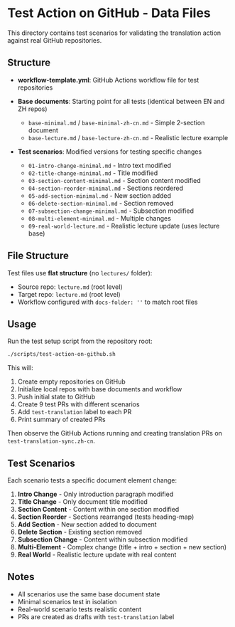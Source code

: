 # Test Action on GitHub - Data Files

This directory contains test scenarios for validating the translation action against real GitHub repositories.

## Structure

- **workflow-template.yml**: GitHub Actions workflow file for test repositories
- **Base documents**: Starting point for all tests (identical between EN and ZH repos)
  - `base-minimal.md` / `base-minimal-zh-cn.md` - Simple 2-section document
  - `base-lecture.md` / `base-lecture-zh-cn.md` - Realistic lecture example

- **Test scenarios**: Modified versions for testing specific changes
  - `01-intro-change-minimal.md` - Intro text modified
  - `02-title-change-minimal.md` - Title modified
  - `03-section-content-minimal.md` - Section content modified
  - `04-section-reorder-minimal.md` - Sections reordered
  - `05-add-section-minimal.md` - New section added
  - `06-delete-section-minimal.md` - Section removed
  - `07-subsection-change-minimal.md` - Subsection modified
  - `08-multi-element-minimal.md` - Multiple changes
  - `09-real-world-lecture.md` - Realistic lecture update (uses lecture base)

## File Structure

Test files use **flat structure** (no `lectures/` folder):
- Source repo: `lecture.md` (root level)
- Target repo: `lecture.md` (root level)
- Workflow configured with `docs-folder: ''` to match root files

## Usage

Run the test setup script from the repository root:

```bash
./scripts/test-action-on-github.sh
```

This will:
1. Create empty repositories on GitHub
2. Initialize local repos with base documents and workflow
3. Push initial state to GitHub
4. Create 9 test PRs with different scenarios
5. Add `test-translation` label to each PR
6. Print summary of created PRs

Then observe the GitHub Actions running and creating translation PRs on `test-translation-sync.zh-cn`.

## Test Scenarios

Each scenario tests a specific document element change:

1. **Intro Change** - Only introduction paragraph modified
2. **Title Change** - Only document title modified  
3. **Section Content** - Content within one section modified
4. **Section Reorder** - Sections rearranged (tests heading-map)
5. **Add Section** - New section added to document
6. **Delete Section** - Existing section removed
7. **Subsection Change** - Content within subsection modified
8. **Multi-Element** - Complex change (title + intro + section + new section)
9. **Real World** - Realistic lecture update with real content

## Notes

- All scenarios use the same base document state
- Minimal scenarios test in isolation
- Real-world scenario tests realistic content
- PRs are created as drafts with `test-translation` label
